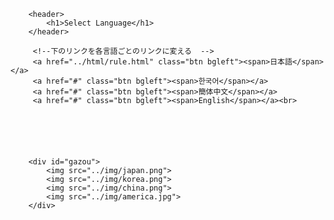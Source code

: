 <!DOCTYPE html>
<html lang="ja">
<head>
  <meta charset="utf-8">
  <title>gengo</title>
  <link href="../css/style.css" rel="stylesheet">

    
<!--==============レイアウトを制御する独自のCSSを読み込み===============-->
  <link href="https://coco-factory.jp/ugokuweb/wp-content/themes/ugokuweb/data/reset.css" rel="stylesheet">
  <link href="https://coco-factory.jp/ugokuweb/wp-content/themes/ugokuweb/data/4-1-2/css/4-1-2.css" rel="stylesheet">
  <link rel="stylesheet" type="text/css" href="https://coco-factory.jp/ugokuweb/wp-content/themes/ugokuweb/data/reset.css">
  
</head>

<body>

  <div id="splash">
    <div id="splash_text"></div>
  </div>


   <!-- この中にコンテンツを書く -->
  <main>
       
        <header>
            <h1>Select Language</h1>
        </header>

         <!--下のリンクを各言語ごとのリンクに変える  -->
         <a href="../html/rule.html" class="btn bgleft"><span>日本語</span></a>
         <a href="#" class="btn bgleft"><span>한국어</span></a>
         <a href="#" class="btn bgleft"><span>簡体中文</span></a>
         <a href="#" class="btn bgleft"><span>English</span></a><br>

         

         


        <div id="gazou">
            <img src="../img/japan.png">
            <img src="../img/korea.png">
            <img src="../img/china.png">
            <img src="../img/america.jpg">
        </div>





        
       
  </main>
    <!--==============JQuery読み込み===============-->
    <script src="https://code.jquery.com/jquery-3.4.1.min.js" integrity="sha256-CSXorXvZcTkaix6Yvo6HppcZGetbYMGWSFlBw8HfCJo=" crossorigin="anonymous"></script>
    <script src="https://rawgit.com/kimmobrunfeldt/progressbar.js/master/dist/progressbar.min.js"></script>
    <script src="https://coco-factory.jp/ugokuweb/wp-content/themes/ugokuweb/data/4-1-2/js/4-1-2.js"></script>
</body>
</html>

